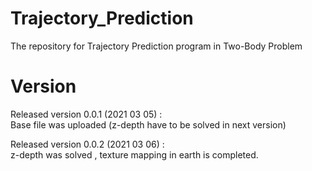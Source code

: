 # Trajectory_Prediction
The repository for Trajectory Prediction program in Two-Body Problem 

# Version
Released version 0.0.1 (2021 03 05) :   
Base file was uploaded (z-depth have to be solved in next version)   
   
Released version 0.0.2 (2021 03 06) :  
z-depth was solved , texture mapping in earth is completed.
